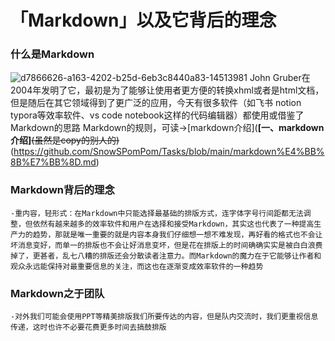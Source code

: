 # 「Markdown」以及它背后的理念
### 什么是Markdown
![d7866626-a163-4202-b25d-6eb3c8440a83-14513981](https://user-images.githubusercontent.com/117020073/198928790-967d51fb-9de8-4c16-969c-2711d7e7e34c.jpg)
John Gruber在2004年发明了它，最初是为了能够让使用者更方便的转换xhml或者是html文档，但是随后在其它领域得到了更广泛的应用，今天有很多软件（如飞书 notion typora等效率软件、vs code notebook这样的代码编辑器）都使用或借鉴了Markdown的思路
Markdown的规则，可读->[markdown介绍](**[一、markdown介绍]**~~(虽然是copy的别人的)~~(https://github.com/SnowSPomPom/Tasks/blob/main/markdown%E4%BB%8B%E7%BB%8D.md)

### Markdown背后的理念
	-重内容，轻形式：在Markdown中只能选择最基础的排版方式，连字体字号行间距都无法调整，但依然有越来越多的效率软件和用户在选择和接受Markdown，其实这也代表了一种提高生产力的趋势，那就是唯一重要的就是内容本身我们仔细想一想不难发现，再好看的格式也不会让坏消息变好，而单一的排版也不会让好消息变坏，但是花在排版上的时间确确实实是被白白浪费掉了，更甚者，乱七八糟的排版还会分散读者注意力。而Markdown的魔力在于它能够让作者和观众永远能保持对最重要信息的关注，而这也在逐渐变成效率软件的一种趋势

### Markdown之于团队
	-对外我们可能会使用PPT等精美排版我们所要传达的内容，但是队内交流时，我们更重视信息传递，这时也许不必要花费更多时间去搞鼓排版
